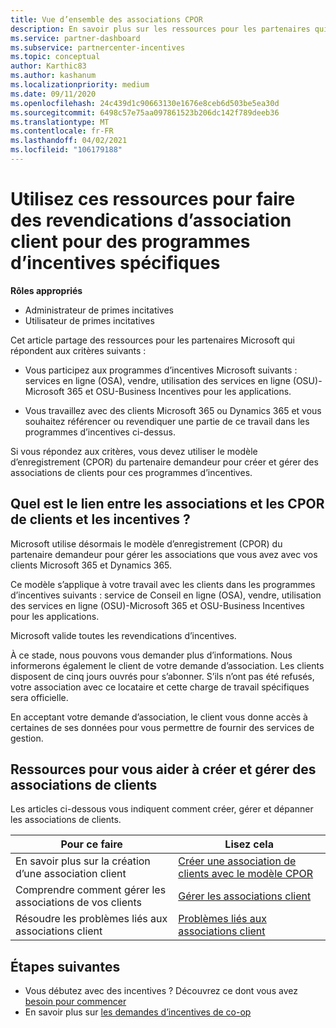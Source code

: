 ```yaml
---
title: Vue d’ensemble des associations CPOR
description: En savoir plus sur les ressources pour les partenaires qui ont besoin d’associer les clients à des programmes d’incentives spécifiques par le biais du modèle d’enregistrement (CPOR) du partenaire demandeur.
ms.service: partner-dashboard
ms.subservice: partnercenter-incentives
ms.topic: conceptual
author: Karthic83
ms.author: kashanum
ms.localizationpriority: medium
ms.date: 09/11/2020
ms.openlocfilehash: 24c439d1c90663130e1676e8ceb6d503be5ea30d
ms.sourcegitcommit: 6498c57e75aa097861523b206dc142f789deeb36
ms.translationtype: MT
ms.contentlocale: fr-FR
ms.lasthandoff: 04/02/2021
ms.locfileid: "106179188"
---
```

# <a name="use-these-resources-to-make-customer-association-claims-for-specific-incentives-programs"></a>Utilisez ces ressources pour faire des revendications d’association client pour des programmes d’incentives spécifiques

**Rôles appropriés**

- Administrateur de primes incitatives
- Utilisateur de primes incitatives

Cet article partage des ressources pour les partenaires Microsoft qui répondent aux critères suivants :

- Vous participez aux programmes d’incentives Microsoft suivants : services en ligne (OSA), vendre, utilisation des services en ligne (OSU)-Microsoft 365 et OSU-Business Incentives pour les applications.

- Vous travaillez avec des clients Microsoft 365 ou Dynamics 365 et vous souhaitez référencer ou revendiquer une partie de ce travail dans les programmes d’incentives ci-dessus.

Si vous répondez aux critères, vous devez utiliser le modèle d’enregistrement (CPOR) du partenaire demandeur pour créer et gérer des associations de clients pour ces programmes d’incentives.
 
## <a name="how-do-customer-associations-and-cpor-relate-to-incentives"></a>Quel est le lien entre les associations et les CPOR de clients et les incentives ?

Microsoft utilise désormais le modèle d’enregistrement (CPOR) du partenaire demandeur pour gérer les associations que vous avez avec vos clients Microsoft 365 et Dynamics 365.

Ce modèle s’applique à votre travail avec les clients dans les programmes d’incentives suivants : service de Conseil en ligne (OSA), vendre, utilisation des services en ligne (OSU)-Microsoft 365 et OSU-Business Incentives pour les applications.

Microsoft valide toutes les revendications d’incentives.

À ce stade, nous pouvons vous demander plus d’informations. Nous informerons également le client de votre demande d’association. Les clients disposent de cinq jours ouvrés pour s’abonner. S’ils n’ont pas été refusés, votre association avec ce locataire et cette charge de travail spécifiques sera officielle.

En acceptant votre demande d’association, le client vous donne accès à certaines de ses données pour vous permettre de fournir des services de gestion. 

## <a name="resources-to-help-you-create-and-manage-customer-associations"></a>Ressources pour vous aider à créer et gérer des associations de clients

Les articles ci-dessous vous indiquent comment créer, gérer et dépanner les associations de clients.

|  **Pour ce faire**  |  **Lisez cela**  |
|--------------|-----------|
| En savoir plus sur la création d’une association client  | [Créer une association de clients avec le modèle CPOR](submit-osa-claim.md)  |
|Comprendre comment gérer les associations de vos clients  | [Gérer les associations client](incentives-manage-customer-associations.md)  |
|Résoudre les problèmes liés aux associations client  | [Problèmes liés aux associations client](incentives-customer-association-issues.md)  |

## <a name="next-steps"></a>Étapes suivantes

- Vous débutez avec des incentives ? Découvrez ce dont vous avez [besoin pour commencer](incentives-get-started-intro.md)
- En savoir plus sur [les demandes d’incentives de co-op](claims-overview.md)
